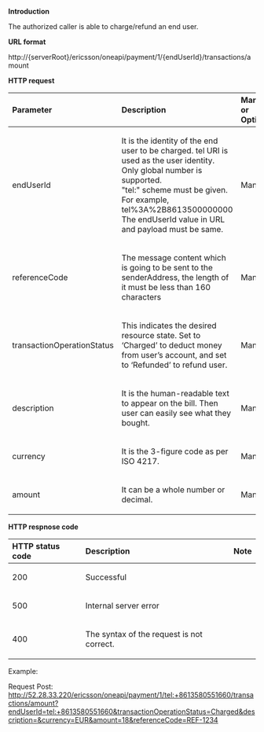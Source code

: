 **Introduction**

The authorized caller is able to charge/refund an end user.

**URL format**

http://{serverRoot}/ericsson/oneapi/payment/1/{endUserId}/transactions/amount


**HTTP request**

<table>
<thead>
<tr>
<th id="parameter" style="text-align:left;">Parameter            </th>
<th id="type" style="text-align:left;">Description        </th>
<th id="required" style="text-align:left;">Mandatory or Optional   </th>
</tr>
</thead>

<tbody>


<tr>
<td style="text-align:left;"><p>endUserId </p></td>
<td style="text-align:left;"><p>It is the identity of the end user to be charged. tel URI is used as the user identity. Only global number is supported.<br>"tel:" scheme must be given. For example, tel%3A%2B8613500000000<br>
The endUserId value in URL and payload must be same.
 </p></td>
<td style="text-align:left;"><p>Mandatory</p></td>
</tr>
<tr>
<td style="text-align:left;"><p>referenceCode </p></td>
<td style="text-align:left;"><p> The message content which is going to be sent to the senderAddress, the length of it must be less than 160 characters</p></td>
<td style="text-align:left;"><p>Mandatory </p></td>
</tr>
<tr>
<td style="text-align:left;"><p>transactionOperationStatus </p></td>
<td style="text-align:left;"><p>This indicates the desired resource state. Set to ‘Charged’ to deduct money from user’s account, and set to ‘Refunded’ to refund user. </p></td>
<td style="text-align:left;"><p>Mandatory </p></td>
</tr>
<tr>
<td style="text-align:left;"><p>description </p></td>
<td style="text-align:left;"><p>It is the human-readable text to appear on the bill. Then user can easily see what they bought.
 </p></td>
<td style="text-align:left;"><p>Mandatory </p></td>
</tr>
<tr>
<td style="text-align:left;"><p>currency </p></td>
<td style="text-align:left;"><p>It is the 3-figure code as per ISO 4217.
 </p></td>
<td style="text-align:left;"><p>Mandatory </p></td>
</tr>
<tr>
<td style="text-align:left;"><p>amount </p></td>
<td style="text-align:left;"><p>It can be a whole number or decimal.
 </p></td>
<td style="text-align:left;"><p>Mandatory </p></td>
</tr>
</tbody>
</table>

**HTTP respnose code**
<table>
<thead>
<tr>
<th id="parameter" style="text-align:left;">HTTP status code            </th>
<th id="type" style="text-align:left;">Description        </th>
<th id="required" style="text-align:left;">Note   </th>
</tr>
</thead>

<tbody>


<tr>
<td style="text-align:left;"><p>200 </p></td>
<td style="text-align:left;"><p>Successful </p></td>
<td style="text-align:left;"><p> </p></td>
</tr>
<tr>
<td style="text-align:left;"><p>500 </p></td>
<td style="text-align:left;"><p>Internal server error</p></td>
<td style="text-align:left;"><p> </p></td>
</tr>
<tr>
<td style="text-align:left;"><p>400 </p></td>
<td style="text-align:left;"><p>The syntax of the request is not correct.
 </p></td>
<td style="text-align:left;"><p> </p></td>
</tr>
</tbody>
</table>

Example: 

Request Post: http://52.28.33.220/ericsson/oneapi/payment/1/tel:+8613580551660/transactions/amount?endUserId=tel:+8613580551660&transactionOperationStatus=Charged&description=&currency=EUR&amount=18&referenceCode=REF-1234

